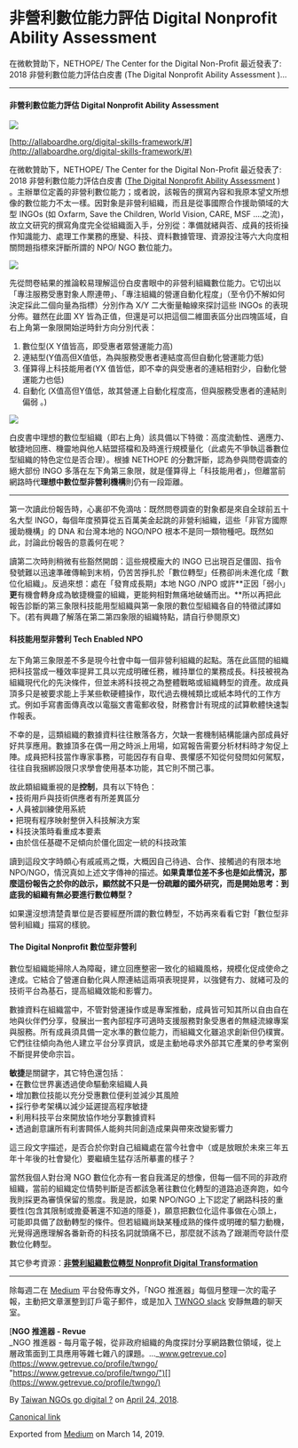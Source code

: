 非營利數位能力評估 Digital Nonprofit Ability Assessment
==============================================

在微軟贊助下，NETHOPE/ The Center for the Digital Non-Profit 最近發表了: 2018 非營利數位能力評估白皮書 (The Digital Nonprofit Ability Assessment )…

* * *

#### 非營利數位能力評估 Digital Nonprofit Ability Assessment

![](https://cdn-images-1.medium.com/max/1200/1*Lw3vm_cpAkU0RQQta1RWJQ.png)

[http://allaboardhe.org/digital-skills-framework/#](http://allaboardhe.org/digital-skills-framework/#)

在微軟贊助下，NETHOPE/ The Center for the Digital Non-Profit 最近發表了: 2018 非營利數位能力評估白皮書 ([The Digital Nonprofit Ability Assessment](https://solutionscenter.nethope.org/assets/collaterals/The-DNA-Assessment-White-Paper-2018.pdf) ) 。主辦單位定義的非營利數位能力；或者說，該報告的撰寫內容和我原本望文所想像的數位能力不太一樣。因對象是非營利組織，而且是從事國際合作援助領域的大型 INGOs (如 Oxfarm, Save the Children, World Vision, CARE, MSF ….之流)，故立文研究的撰寫角度完全從組織面入手，分別從：準備就緒與否、成員的技術操作知識能力、處理工作業務的應變、科技、資料數據管理、資源投注等六大向度相關問題指標來評斷所謂的 NPO/ NGO 數位能力。

![](https://cdn-images-1.medium.com/max/800/1*TTkmC-1dLugWOUmbZeZtJw.png)

先從問卷結果的推論較易理解這份白皮書眼中的非營利組織數位能力。它切出以「專注服務受惠對象人際連帶」、「專注組織的營運自動化程度」（至令仍不解如何決定採此二個向量為指標）分別作為 X/Y 二大衡量軸線來探討這些 INGOs 的表現分佈。雖然在此圖 XY 皆為正值，但還是可以把這個二維圖表區分出四塊區域，自右上角第一象限開始逆時針方向分別代表：

1.  數位型(X Y值皆高，即受惠者眾營運能力高)
2.  連結型(Y值高但X值低，為與服務受惠者連結度高但自動化營運能力低)
3.  僅算得上科技能用者(YX 值皆低，即不幸的與受惠者的連結相對少，自動化營運能力也低)
4.  自動化 (X值高但Y值低，故其營運上自動化程度高，但與服務受惠者的連結則偏弱 。)

![](https://cdn-images-1.medium.com/max/800/1*BfwFjHrhqfw3uCe8wdASXg.png)

白皮書中理想的數位型組織（即右上角）該具備以下特徵：高度流動性、適應力、敏捷地回應、機靈地與他人結盟搭檔和及時進行規模量化（此處先不爭執這番數位型組織的特色定位是否合理）。根據 NETHOPE 的分數評斷，認為參與問卷調查的絕大部份 INGO 多落在左下角第三象限，就是僅算得上「科技能用者」，但離當前網路時代**理想中數位型非營利機構**則仍有一段距離。

* * *

第一次讀此份報告時，心裏卻不免滴咕：既然問卷調查的對象都是來自全球前五十名大型 INGO，每個年度預算從五百萬美金起跳的非營利組織，這些「非官方國際援助機構」的 DNA 和台灣本地的 NGO/NPO 根本不是同一類物種吧。既然如此，討論此份報告的意義何在呢？

讀第二次時則稍微有些豁然開朗：這些規模龐大的 INGO 已出現百足僵固、指令發號難以迅速準確傳輸到末梢，仍苦苦掙扎於「數位轉型」任務卻尚未進化成「數位化組織」。反過來想：處在「發育成長期」本地 NGO /NPO 或許**正因「弱小」**更**有機會轉身成為敏捷機靈的組織，更能夠相對無痛地破蛹而出。**所以再把此報告診斷的第三象限科技能用型組織與第一象限的數位型組織各自的特徵試譯如下。(若有興趣了解落在第二第四象限的組織特點，請自行參閱原文)

#### **科技能用型非營利 Tech Enabled NPO**

左下角第三象限差不多是現今社會中每一個非營利組織的起點。落在此區間的組織把科技當成一種效率提昇工具以完成明確任務，維持單位的業務成長。科技被視為組織現代化的先決條件，但並未將科技視之為整體戰略或組織轉型的資產。故成員頂多只是被要求能上手某些軟硬體操作，取代過去機械類比或紙本時代的工作方式。例如手寫書面傳真改以電腦文書電郵收發，財務會計有現成的試算軟體快速製作報表。

不幸的是，這類組織的數據資料往往散落各方，欠缺一套機制結構能讓內部成員好好共享應用。數據頂多在偶一用之時派上用場，如寫報告需要分析材料時才匆促上陣。成員把科技當作專家事務，可能因存有自卑、畏懼感不知從何發問如何駕馭，往往自我捆綁設限只求學會使用基本功能，其它則不關己事。

故此類組織重視的是**控制**，具有以下特色：  
• 技術用戶與技術供應者有所差異區分   
• 人員被訓練使用系統  
• 把現有程序映射整併入科技解決方案  
• 科技決策時看重成本要素  
• 由於信任基礎不足傾向於僵化固定一統的科技政策

讀到這段文字時頗心有戚戚焉之慨，大概因自己待過、合作、接觸過的有限本地 NPO/NGO，情況真如上述文字傳神的描述。**如果貴單位差不多也是如此情況，那麼這份報告之於你的啟示，顯然就不只是一份疏離的國外研究，而是開始思考：到底我的組織有無必要進行數位轉型？**

如果還沒想清楚貴單位是否要經歷所謂的數位轉型，不妨再來看看它對「數位型非營利組織」描寫的樣貌。

#### The Digital Nonprofit 數位型非營利

數位型組織能掃除人為障礙，建立回應整密一致化的組織風格，規模化促成使命之達成。它結合了營運自動化與人際連結這兩項表現提昇，以強健有力、就緒可及的技術平台為基石，提高組織效能和影響力。

數據資料在組織當中，不管對營運操作或是專案推動，成員皆可知其所以自由自在地與伙伴們分享，發展出一套內部程序可適時支援服務對象受惠者的無縫流線專案與服務。所有成員須具備一定水準的數位能力，而組織文化雖追求創新但仍樸實。它們往往傾向為他人建立平台分享資訊，或是主動地尋求外部其它產業的參考案例不斷提昇使命宗旨。

**敏捷**是關鍵字，其它特色還包括：  
• 在數位世界裏透過使命驅動來組織人員  
• 增加數位技能以充分受惠數位便利並減少其風險  
• 採行參考架構以減少延遲提高程序敏捷   
• 利用科技平台來開放協作地分享數據資料  
• 透過創意讓所有利害闗係人能夠共同創造成果與帶來改變影響力

這三段文字描述，是否合於你對自己組織處在當今社會中（或是放眼於未來三年五年十年後的社會變化）要繼續生猛存活所摹畫的樣子？

當然我個人對台灣 NGO 數位化亦有一套自我滿足的想像，但每一個不同的非政府組織，當前的組織定位情勢判斷是否都該急著往數位化轉型的道路追逐奔跑，如今我則採更為審慎保留的態度。我是說，如果 NPO/NGO 上下認定了網路科技的重要性(包含其限制或擔憂著還不知道的隱憂 )，願意把數位化這件事做在心頭上，可能即具備了啟動轉型的條件。但若組織尚缺某種成熟的條件或明確的驅力動機，光覺得適應理解各番新奇的科技名詞就頭痛不已，那麼就不該為了跟潮而夸談什麼數位化轉型。

其它參考資源：[**非營利組織數位轉型 Nonprofit Digital Transformation**](https://to.twngo.xyz/2BbjRrn)

* * *

除每週二在 [Medium](https://medium.twngo.xyz) 平台發佈專文外，「NGO 推進器」每個月整理一次的電子報，主動把文章滙整到訂戶電子郵件，或是加入 [TWNGO slack](http://to.twngo.xyz/2tHrRtj) 安靜無趣的聊天室。

[**NGO 推進器 - Revue**  
_NGO 推進器 - 每月電子報，從非政府組織的角度探討分享網路數位領域，從上層政策面到工具應用等雜七雜八的課題。..._www.getrevue.co](https://www.getrevue.co/profile/twngo/ "https://www.getrevue.co/profile/twngo/")[](https://www.getrevue.co/profile/twngo/)

By [Taiwan NGOs go digital ?](https://medium.com/@twngo) on [April 24, 2018](https://medium.com/p/bf871bf6a109).

[Canonical link](https://medium.com/@twngo/%E9%9D%9E%E7%87%9F%E5%88%A9%E6%95%B8%E4%BD%8D%E8%83%BD%E5%8A%9B%E8%A9%95%E4%BC%B0-digital-nonprofit-ability-assessment-bf871bf6a109)

Exported from [Medium](https://medium.com) on March 14, 2019.